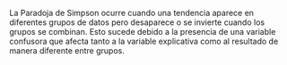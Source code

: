 La Paradoja de Simpson ocurre cuando una tendencia aparece en diferentes grupos de datos pero desaparece o se invierte cuando los grupos se combinan.
Esto sucede debido a la presencia de una variable confusora que afecta tanto a la variable explicativa como al resultado de manera diferente entre grupos.
